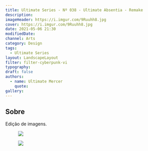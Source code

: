 ```yaml
---
title: Ultimate Series - Nº 038 - Ultimate Absentia - Remake
description:
imageHeader: https://i.imgur.com/9Ruuhh8.jpg
cover: https://i.imgur.com/9Ruuhh8.jpg
date: 2021-05-06 21:30
modifiedDate:
channel: Arts
category: Design
tags:
  - Ultimate Series
layout: LandscapeLayout
filter: filter-cyberpunk-vi
typography:
draft: false
authors:
  - name: Ultimate Mercer
    quote:
gallery:
---
```


## Sobre

Edição de imagens.

<figure>
<img src="https://i.imgur.com/NMmJsbG.jpg" className="max-w-none mx-auto block"/>
</figure>

<figure>
<img src="https://i.imgur.com/9Ruuhh8.jpg" className="max-w-none mx-auto block"/>
</figure>
